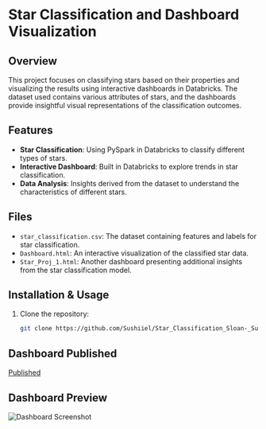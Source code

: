 # Star Classification and Dashboard Visualization

## Overview
This project focuses on classifying stars based on their properties and visualizing the results using interactive dashboards in Databricks. The dataset used contains various attributes of stars, and the dashboards provide insightful visual representations of the classification outcomes.

## Features
- **Star Classification**: Using PySpark in Databricks to classify different types of stars.
- **Interactive Dashboard**: Built in Databricks to explore trends in star classification.
- **Data Analysis**: Insights derived from the dataset to understand the characteristics of different stars.

## Files
- `star_classification.csv`: The dataset containing features and labels for star classification.
- `Dashboard.html`: An interactive visualization of the classified star data.
- `Star_Proj_1.html`: Another dashboard presenting additional insights from the star classification model.

## Installation & Usage
1. Clone the repository:
   ```sh
   git clone https://github.com/Sushiiel/Star_Classification_Sloan-_Survey_Pyspark_DataBricks.git
## Dashboard Published

[Published](https://databricks-prod-cloudfront.cloud.databricks.com/public/4027ec902e239c93eaaa8714f173bcfc/2017367421879116/3717243548616332/4926138516015279/latest.html)



## Dashboard Preview

![Dashboard Screenshot](https://github.com/Sushiiel/Star_Classification_Sloan-_Survey_Pyspark_DataBricks/blob/main/Files/pic3.png)
